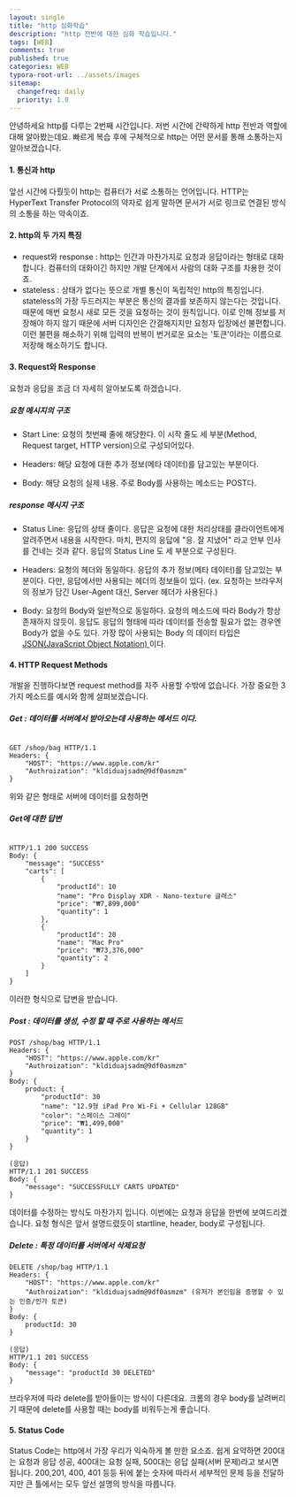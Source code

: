 ```yaml
---
layout: single
title: "http 심화학습"
description: "http 전반에 대한 심화 학습입니다."
tags: [WEB]
comments: true
published: true
categories: WEB
typora-root-url: ../assets/images
sitemap:
  changefreq: daily
  priority: 1.0
---
```


안녕하세요 http를 다루는 2번째 시간입니다. 저번 시간에 간략하게 http 전반과 역할에 대해 알아봤는데요. 빠르게 복습 후에 구체적으로 http는 어떤 문서를 통해 소통하는지 알아보겠습니다.

#### 1. 통신과 http

앞선 시간에 다뤘듯이 http는 컴퓨터가 서로 소통하는 언어입니다. HTTP는 HyperText Transfer Protocol의 약자로 쉽게 말하면 문서가 서로 링크로 연결된 방식의 소통을 하는 약속이죠.

#### 2. http의 두 가지 특징

- request와 response : http는 인간과 마찬가지로 요청과 응답이라는 형태로 대화합니다. 컴퓨터의 대화이긴 하지만 개발 단계에서 사람의 대화 구조를 차용한 것이죠.
- stateless : 상태가 없다는 뜻으로 개별 통신이 독립적인 http의 특징입니다. stateless의 가장 두드러지는 부분은 통신의 결과를 보존하지 않는다는 것입니다. 때문에 매번 요청시 새로 모든 것을 요청하는 것이 원칙입니다. 이로 인해 정보를 저장해야 하지 않기 때문에 서버 디자인은 간결해지지만 요청자 입장에선 불편합니다. 이런 불편을 해소하기 위해 입력의 반복이 번거로운 요소는 '토큰'이라는 이름으로 저장해 해소하기도 합니다.

#### 3. Request와 Response

요청과 응답을 조금 더 자세히 알아보도록 하겠습니다.

##### 요청 메시지의 구조

- Start Line: 요청의 첫번째 줄에 해당한다. 이 시작 줄도 세 부분(Method, Request target, HTTP version)으로 구성되어있다.

- Headers: 해당 요청에 대한 추가 정보(메타 데이터)를 담고있는 부분이다.

- Body: 해당 요청의 실제 내용. 주로 Body를 사용하는 메소드는 POST다.

##### response 메시지 구조

- Status Line: 응답의 상태 줄이다. 응답은 요청에 대한 처리상태를 클라이언트에게 알려주면서 내용을 시작한다. 마치, 편지의 응답에 "응. 잘 지냈어" 라고 안부 인사를 건네는 것과 같다. 응답의 Status Line 도 세 부분으로 구성된다.

- Headers: 요청의 헤더와 동일하다. 응답의 추가 정보(메타 데이터)를 담고있는 부분이다. 다만, 응답에서만 사용되는 헤더의 정보들이 있다. (ex. 요청하는 브라우저의 정보가 담긴 User-Agent 대신, Server 헤더가 사용된다.)

- Body: 요청의 Body와 일반적으로 동일하다. 요청의 메소드에 따라 Body가 항상 존재하지 않듯이. 응답도 응답의 형태에 따라 데이터를 전송할 필요가 없는 경우엔 Body가 없을 수도 있다. 가장 많이 사용되는 Body 의 데이터 타입은 [JSON(JavaScript Object Notation)](https://developer.mozilla.org/ko/docs/Web/JavaScript/Reference/Global_Objects/JSON)[ ](https://developer.mozilla.org/ko/docs/Web/JavaScript/Reference/Global_Objects/JSON)이다.

#### 4. HTTP Request Methods

개발을 진행하다보면 request method를 자주 사용할 수밖에 없습니다. 가장 중요한 3가지 메소드를 예시와 함께 살펴보겠습니다.

##### Get : 데이터를 서버에서 받아오는데 사용하는 메서드 이다.

```

GET /shop/bag HTTP/1.1
Headers: {
	"HOST": "https://www.apple.com/kr"
	"Authroization": "kldiduajsadm@9df0asmzm"
}
```

위와 같은 형태로 서버에 데이터를 요청하면

##### Get에 대한 답변

```

HTTP/1.1 200 SUCCESS
Body: {
	"message": "SUCCESS"
	"carts": [
		{
			"productId": 10
			"name": "Pro Display XDR - Nano-texture 글래스"
			"price": "₩7,899,000"
			"quantity": 1
		},
		{
			"productId": 20
			"name": "Mac Pro"
			"price": "₩73,376,000"
			"quantity": 2
		}
	]
}
```

이러한 형식으로 답변을 받습니다.

##### Post : 데이터를 생성, 수정 할 때 주로 사용하는 메서드

```
POST /shop/bag HTTP/1.1
Headers: {
	"HOST": "https://www.apple.com/kr"
	"Authroization": "kldiduajsadm@9df0asmzm"
}
Body: {
	product: {
		"productId": 30
		"name": "12.9형 iPad Pro Wi-Fi + Cellular 128GB"
		"color": "스페이스 그레이"
		"price": "₩1,499,000"
		"quantity": 1
	}
}

(응답)
HTTP/1.1 201 SUCCESS
Body: {
	"message": "SUCCESSFULLY CARTS UPDATED"
}
```

데이터를 수정하는 방식도 마찬가지 입니다. 이번에는 요청과 응답을 한번에 보여드리겠습니다. 요청 형식은 앞서 설명드렸듯이 startline, header, body로 구성됩니다.

##### Delete : 특정 데이터를 서버에서 삭제요청

```
DELETE /shop/bag HTTP/1.1
Headers: {
	"HOST": "https://www.apple.com/kr"
	"Authroization": "kldiduajsadm@9df0asmzm" (유저가 본인임을 증명할 수 있는 인증/인가 토큰)
}
Body: {
	productId: 30
}

(응답)
HTTP/1.1 201 SUCCESS
Body: {
	"message": "productId 30 DELETED"
}
```

브라우저에 따라 delete를 받아들이는 방식이 다른데요. 크롬의 경우 body를 날려버리기 때문에 delete를 사용할 때는 body를 비워두는게 좋습니다.

#### 5. Status Code

Status Code는 http에서 가장 우리가 익숙하게 볼 만한 요소죠. 쉽게 요약하면 200대는 요청과 응답 성공, 400대는 요청 실패, 500대는 응답 실패(서버 문제)라고 보시면 됩니다. 200,201, 400, 401 등등 뒤에 붙는 숫자에 따라서 세부적인 문제 등을 전달하지만 큰 틀에서는 모두 앞선 설명의 방식을 따릅니다.
